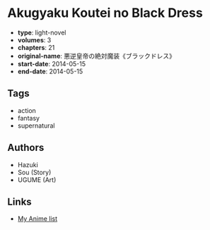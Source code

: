 # Akugyaku Koutei no Black Dress

-   **type**: light-novel
-   **volumes**: 3
-   **chapters**: 21
-   **original-name**: 悪逆皇帝の絶対魔装《ブラックドレス》
-   **start-date**: 2014-05-15
-   **end-date**: 2014-05-15

## Tags

-   action
-   fantasy
-   supernatural

## Authors

-   Hazuki
-   Sou (Story)
-   UGUME (Art)

## Links

-   [My Anime list](https://myanimelist.net/manga/72195/Akugyaku_Koutei_no_Black_Dress)
